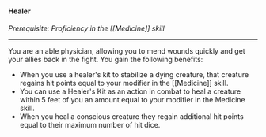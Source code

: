 #### Healer

_Prerequisite: Proficiency in the [[Medicine]] skill_

---

You are an able physician, allowing you to mend wounds quickly and get your allies back in the fight. You gain the following benefits:

-   When you use a healer's kit to stabilize a dying creature, that creature regains hit points equal to your modifier in the [[Medicine]] skill.
-   You can use a Healer's Kit as an action in combat to heal a creature within 5 feet of you an amount equal to your modifier in the Medicine skill.
-   When you heal a conscious creature they regain additional hit points equal to their maximum number of hit dice. 